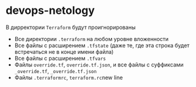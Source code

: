 # devops-netology
В дирректории `Terraform` будут проигнорированы
- Все директории `.terraform` на любом уровне вложенности
- Все файлы с расширением `.tfstate` (даже те, где эта строка будет встречаться не в конце имени файла)
- Все файлы с расширением `.tfvars`
- Файлы `override.tf`, `override.tf.json`, и все файлы с суффиксами `_override.tf`, `_override.tf.json`
- Файлы `.terraformrc`, `terraform.rc`new line
